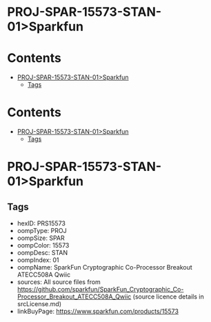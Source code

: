 
PROJ-SPAR-15573-STAN-01>Sparkfun
================================

Contents
========

* [PROJ-SPAR-15573-STAN-01>Sparkfun](#proj-spar-15573-stan-01sparkfun)
	* [Tags](#tags)

Contents
========

* [PROJ-SPAR-15573-STAN-01>Sparkfun](#proj-spar-15573-stan-01sparkfun)
	* [Tags](#tags)

# PROJ-SPAR-15573-STAN-01>Sparkfun

## Tags

- hexID: PRS15573
- oompType: PROJ
- oompSize: SPAR
- oompColor: 15573
- oompDesc: STAN
- oompIndex: 01
- oompName: SparkFun Cryptographic Co-Processor Breakout ATECC508A Qwiic
- sources: All source files from https://github.com/sparkfun/SparkFun_Cryptographic_Co-Processor_Breakout_ATECC508A_Qwiic (source licence details in srcLicense.md)
- linkBuyPage: https://www.sparkfun.com/products/15573
